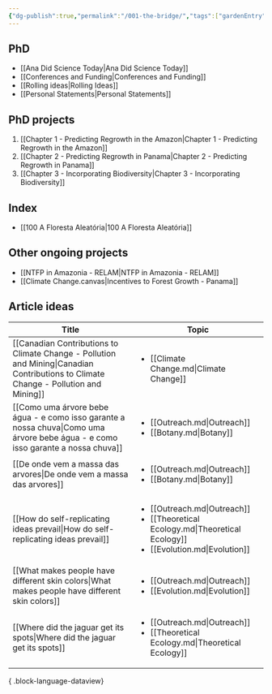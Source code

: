 ```yaml
---
{"dg-publish":true,"permalink":"/001-the-bridge/","tags":["gardenEntry"]}
---
```


## PhD
- [[Ana Did Science Today\|Ana Did Science Today]]
- [[Conferences and Funding\|Conferences and Funding]]
- [[Rolling ideas\|Rolling Ideas]]
- [[Personal Statements\|Personal Statements]]

## PhD projects
1. [[Chapter 1 - Predicting Regrowth in the Amazon\|Chapter 1 - Predicting Regrowth in the Amazon]]
2. [[Chapter 2 - Predicting Regrowth in Panama\|Chapter 2 - Predicting Regrowth in Panama]]
3. [[Chapter 3 - Incorporating Biodiversity\|Chapter 3 - Incorporating Biodiversity]]

## Index
- [[100 A Floresta Aleatória\|100 A Floresta Aleatória]]


## Other ongoing projects
- [[NTFP in Amazonia - RELAM\|NTFP in Amazonia - RELAM]]
- [[Climate Change.canvas|Incentives to Forest Growth - Panama]]

## Article ideas
| Title                                                                                                                                   | Topic                                                                                                                                      |
| --------------------------------------------------------------------------------------------------------------------------------------- | ------------------------------------------------------------------------------------------------------------------------------------------ |
| [[Canadian Contributions to Climate Change - Pollution and Mining\|Canadian Contributions to Climate Change - Pollution and Mining]] | <ul><li>[[Climate Change.md\\|Climate Change]]</li></ul>                                                                                   |
| [[Como uma árvore bebe água - e como isso garante a nossa chuva\|Como uma árvore bebe água - e como isso garante a nossa chuva]]     | <ul><li>[[Outreach.md\\|Outreach]]</li><li>[[Botany.md\\|Botany]]</li></ul>                                                                |
| [[De onde vem a massa das arvores\|De onde vem a massa das arvores]]                                                                 | <ul><li>[[Outreach.md\\|Outreach]]</li><li>[[Botany.md\\|Botany]]</li></ul>                                                                |
| [[How do self-replicating ideas prevail\|How do self-replicating ideas prevail]]                                                     | <ul><li>[[Outreach.md\\|Outreach]]</li><li>[[Theoretical Ecology.md\\|Theoretical Ecology]]</li><li>[[Evolution.md\\|Evolution]]</li></ul> |
| [[What makes people have different skin colors\|What makes people have different skin colors]]                                       | <ul><li>[[Outreach.md\\|Outreach]]</li><li>[[Evolution.md\\|Evolution]]</li></ul>                                                          |
| [[Where did the jaguar get its spots\|Where did the jaguar get its spots]]                                                           | <ul><li>[[Outreach.md\\|Outreach]]</li><li>[[Theoretical Ecology.md\\|Theoretical Ecology]]</li></ul>                                      |

{ .block-language-dataview}